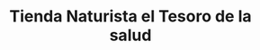 ---
title: "Tienda Naturista el Tesoro de la salud"
url: /puerto-gaitan/tienda-naturista-el-tesoro-de-la-salud/
shop: Supermarkt
---